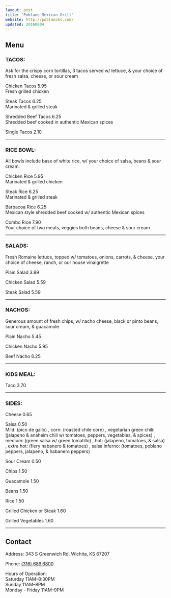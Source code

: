 ```yaml
---
layout: post
title: "Poblano Mexican Grill"
website: http://poblanoks.com/
updated: 20160604
---
```

## Menu

### TACOS:

Ask for the crispy corn tortillas, 3 tacos served w/ lettuce, & your choice of fresh salsa, cheese, or
sour cream

Chicken Tacos 5.95  
Fresh grilled chicken

Steak Tacos 6.25  
Marinated & grilled steak

Shredded Beef Tacos 6.25  
Shredded beef cooked in authentic Mexican spices

Single Tacos 2.10

<hr>

### RICE BOWL:

All bowls include base of white rice, w/ your choice of salsa, beans & sour cream.

Chicken Rice 5.95  
Marinated & grilled chicken

Steak Rice 6.25  
Marinated & grilled steak

Barbacoa Rice 6.25  
Mexican style shredded beef cooked w/ authentic Mexican spices

Combo Rice 7.90  
Your choice of two meats, veggies both beans, cheese & sour cream

<hr>

### SALADS:

Fresh Romaine lettuce, topped w/ tomatoes, onions, carrots, & cheese. your choice of cheese,
ranch, or our house vinaigrette

Plain Salad 3.99

Chicken Salad 5.59

Steak Salad 5.59

<hr>

### NACHOS:

Generous amount of fresh chips, w/ nacho cheese, black or pinto beans, sour cream, &
guacamole

Plain Nacho 5.45

Chicken Nacho 5.95

Beef Nacho 6.25

<hr>

### KIDS MEAL:

Taco 3.70

<hr>

### SIDES:

Cheese 0.65

Salsa 0.50  
Mild: (pico de gallo) , corn: (roasted chile corn) , vegetarian green chili: (jalapeno & anaheim chili
w/ tomatoes, peppers, vegetables, & spices) , medium: (green salsa w/ green tomatillo) , hot:
(jalapeno, tomatoes, & salsa) , extra hot: (fiery habanero & tomatoes) , salsa inferno: (tomatoes,
poblano peppers, jalapeno, & habanero peppers)

Sour Cream 0.50

Chips 1.50

Guacamole 1.50

Beans 1.50

Rice 1.50

Grilled Chicken or Steak 1.60

Grilled Vegetables 1.60

<hr>

## Contact

Address: 343 S Greenwich Rd, Wichita, KS 67207

Phone: [(316) 689­.6800](tel:3166896800)

Hours of Operation:  
Saturday 11AM–8:30PM  
Sunday 11AM–8PM  
Monday - Friday 11AM–9PM
